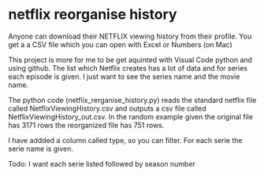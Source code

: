 # netflix reorganise history

Anyone can download their NETFLIX viewing history from their profile. You get a a CSV file which you can open with Excel or Numbers (on Mac)

This project is more for me to be get aquinted with Visual Code python and using github.
The list which Netflix creates has a lot of data and for series each episode is given. I just want to see the series name and the movie name.

The python code (netflix_rerganise_history.py) reads the standard netflix file called NetflixViewingHistory.csv and outputs a csv file 
called NetflixViewingHistory_out.csv. 
In the random example given the original file has 3171 rows the reorganized file has 751 rows.

I have addded a column called type, so you can filter. For each serie the serie name is given.

Todo: I want each serie listed followed by season number 
